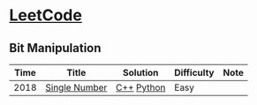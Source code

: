 # [LeetCode](https://leetcode.com/problemset/algorithms/)

## Bit Manipulation
|  Time  | Title           |  Solution       | Difficulty    | Note| 
|------------|---------------- | --------------- | --------------- | --------------- |
2018| [Single Number](https://leetcode.com/problems/single-number/) | [C++](./C++/single-number.cpp) [Python](./Python/single-number.py)| Easy         |||
